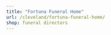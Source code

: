 ```yaml
---
title: "Fortuna Funeral Home"
url: /cleveland/fortuna-funeral-home/
shop: funeral directors
---
```

